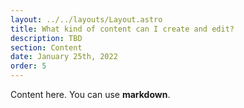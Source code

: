 ```yaml
---
layout: ../../layouts/Layout.astro
title: What kind of content can I create and edit?
description: TBD
section: Content
date: January 25th, 2022
order: 5
---
```


Content here. You can use **markdown**.
